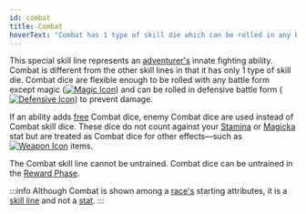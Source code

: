 ```yaml
---
id: combat
title: Combat
hoverText: "Combat has 1 type of skill die which can be rolled in any battle form except Magic."
---
```


This special skill line represents an [adventurer's](/docs/glossary/adventurer) innate fighting ability. Combat is different from the other skill lines in that it has only 1 type of skill die. Combat dice are flexible enough to be rolled with any battle form except magic ([<img src="/icons/magic.svg" alt="Magic Icon" className="icon-svg" />](/docs/battles/battle-forms/magic)) and can be rolled in defensive battle form ([<img src="/icons/defensive.svg" alt="Defensive Icon" className="icon-svg" />](/docs/battles/battle-forms/defensive)) to prevent damage.

If an ability adds [free](/docs/glossary/free) Combat dice, enemy Combat dice are used instead of Combat skill dice. These dice do not count against your [Stamina](/docs/adventurer/stats/stamina) or [Magicka](/docs/adventurer/stats/magicka) stat but are treated as Combat dice for other effects—such as [<img src="/icons/weapon.svg" alt="Weapon Icon" className="icon-svg" />](/docs/adventurer/items/types/weapon) items.

The Combat skill line cannot be untrained. Combat dice can be untrained in the [Reward Phase](/docs/campaign/day/reward-phase).

:::info
Although Combat is shown among a [race's](/docs/adventurer/races) starting attributes, it is a [skill line](/docs/adventurer/skill-lines/) and not a [stat](/docs/adventurer/stats).
:::
